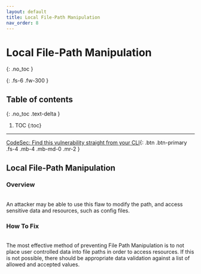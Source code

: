 ```yaml
---
layout: default
title: Local File-Path Manipulation
nav_order: 8
---
```


# Local File-Path Manipulation
{: .no_toc }

{: .fs-6 .fw-300 }

## Table of contents
{: .no_toc .text-delta }

1. TOC
{:toc}

---
[CodeSec: Find this vulnerability straight from your CLI](https://www.contrastsecurity.com/developer/codesec/){: .btn .btn-primary .fs-4 .mb-4 .mb-md-0 .mr-2 }

## Local File-Path Manipulation

### Overview 
<br/>
An attacker may be able to use this flaw to modify the path, and access sensitive data and resources, such as config files.

### How To Fix 
<br/>
The most effective method of preventing File Path Manipulation is to not place user controlled data into file paths in order to access resources. If this is not possible, there should be appropriate data validation against a list of allowed and accepted values.
